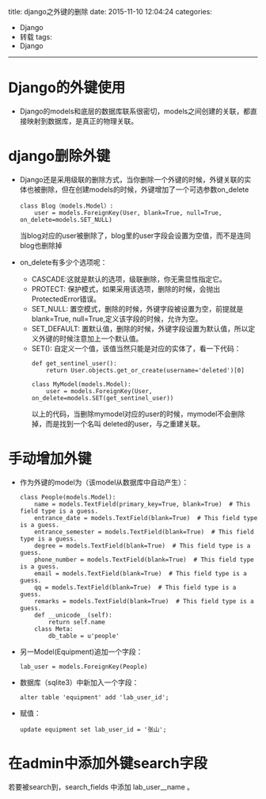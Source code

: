 title: django之外键的删除
date: 2015-11-10 12:04:24
categories:
- Django
- 转载
tags:
- Django
---

Django的外键使用
===============
* Django的models和底层的数据库联系很密切，models之间创建的关联，都直接映射到数据库，是真正的物理关联。

django删除外键
===============
* Django还是采用级联的删除方式，当你删除一个外键的时候，外键关联的实体也被删除，但在创建models的时候，外键增加了一个可选参数on_delete
	```
	class Blog（models.Model）:  
		user = models.ForeignKey(User, blank=True, null=True, on_delete=models.SET_NULL)
	```
	当blog对应的user被删除了，blog里的user字段会设置为空值，而不是连同blog也删除掉

* on_delete有多少个选项呢：
	-	CASCADE:这就是默认的选项，级联删除，你无需显性指定它。
	-	PROTECT: 保护模式，如果采用该选项，删除的时候，会抛出ProtectedError错误。
	-	SET_NULL: 置空模式，删除的时候，外键字段被设置为空，前提就是blank=True, null=True,定义该字段的时候，允许为空。
	-	SET_DEFAULT: 置默认值，删除的时候，外键字段设置为默认值，所以定义外键的时候注意加上一个默认值。
	-	SET(): 自定义一个值，该值当然只能是对应的实体了，看一下代码：	
		```
		def get_sentinel_user():  
		    return User.objects.get_or_create(username='deleted')[0]  
		  
		class MyModel(models.Model):  
		    user = models.ForeignKey(User, on_delete=models.SET(get_sentinel_user))
		```
		以上的代码，当删除mymodel对应的user的时候，mymodel不会删除掉，而是找到一个名叫 deleted的user，与之重建关联。

手动增加外键
===============

* 作为外键的model为（该model从数据库中自动产生）：
	
	```
	class People(models.Model):
	    name = models.TextField(primary_key=True, blank=True)  # This field type is a guess.
	    entrance_date = models.TextField(blank=True)  # This field type is a guess.
	    entrance_semester = models.TextField(blank=True)  # This field type is a guess.
	    degree = models.TextField(blank=True)  # This field type is a guess.
	    phone_number = models.TextField(blank=True)  # This field type is a guess.
	    email = models.TextField(blank=True)  # This field type is a guess.
	    qq = models.TextField(blank=True)  # This field type is a guess.
	    remarks = models.TextField(blank=True)  # This field type is a guess.
	    def __unicode__(self):
	        return self.name
	    class Meta:
	        db_table = u'people'
	```
* 另一Model(Equipment)追加一个字段：
	```
	lab_user = models.ForeignKey(People)
	```
* 数据库（sqlite3）中新加入一个字段：
	```
	alter table 'equipment' add 'lab_user_id';
	```
* 赋值：
	```
	update equipment set lab_user_id = '张山';
	```
在admin中添加外键search字段
==================
若要被search到，search_fields 中添加 lab_user__name 。